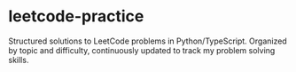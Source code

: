 # leetcode-practice
Structured solutions to LeetCode problems in Python/TypeScript. Organized by topic and difficulty, continuously updated to track my problem solving skills.
